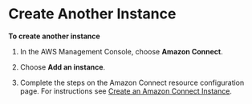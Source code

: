 # Create Another Instance<a name="create-connect-instance"></a>

**To create another instance**

1. In the AWS Management Console, choose **Amazon Connect**\.

1. Choose **Add an instance**\.

1. Complete the steps on the Amazon Connect resource configuration page\. For instructions see [Create an Amazon Connect Instance](amazon-connect-instances.md)\.